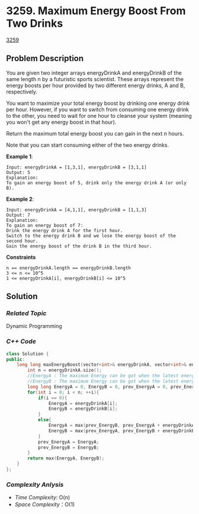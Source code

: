 # 3259. Maximum Energy Boost From Two Drinks
[3259](https://leetcode.com/problems/maximum-energy-boost-from-two-drinks/description/)

## Problem Description

You are given two integer arrays energyDrinkA and energyDrinkB of the same length n by a futuristic sports scientist. These arrays represent the energy boosts per hour provided by two different energy drinks, A and B, respectively.

You want to maximize your total energy boost by drinking one energy drink per hour. However, if you want to switch from consuming one energy drink to the other, you need to wait for one hour to cleanse your system (meaning you won't get any energy boost in that hour).

Return the maximum total energy boost you can gain in the next n hours.

Note that you can start consuming either of the two energy drinks.


**Example 1**:
```
Input: energyDrinkA = [1,3,1], energyDrinkB = [3,1,1]
Output: 5
Explanation:
To gain an energy boost of 5, drink only the energy drink A (or only B).
```
**Example 2**:
```
Input: energyDrinkA = [4,1,1], energyDrinkB = [1,1,3]
Output: 7
Explanation:
To gain an energy boost of 7:
Drink the energy drink A for the first hour.
Switch to the energy drink B and we lose the energy boost of the second hour.
Gain the energy boost of the drink B in the third hour.
```

**Constraints**
```
n == energyDrinkA.length == energyDrinkB.length
3 <= n <= 10^5
1 <= energyDrinkA[i], energyDrinkB[i] <= 10^5
```

## Solution

### _Related Topic_
   Dynamic Programming

### _C++ Code_
```cpp
class Solution {
public:
    long long maxEnergyBoost(vector<int>& energyDrinkA, vector<int>& energyDrinkB) {
        int n = energyDrinkA.size();
        //EnergyA : The maximum Energy can be got when the latest energy drink is energy drink A
        //EnergyB : The maximum Energy can be got when the latest energy drink is energy drink B
        long long EnergyA = 0, EnergyB = 0, prev_EnergyA = 0, prev_EnergyB = 0;
        for(int i = 0; i < n; ++i){
            if(i == 0){
                EnergyA = energyDrinkA[i];
                EnergyB = energyDrinkB[i];
            }
            else{
                EnergyA = max(prev_EnergyB, prev_EnergyA + energyDrinkA[i]);
                EnergyB = max(prev_EnergyA, prev_EnergyB + energyDrinkB[i]);
            }
            prev_EnergyA = EnergyA;
            prev_EnergyB = EnergyB;
        }
        return max(EnergyA, EnergyB);
    }
};
```

### _Complexity Anlysis_
- _Time Complexity_: O(n)
- _Space Complexity_：O(1)
